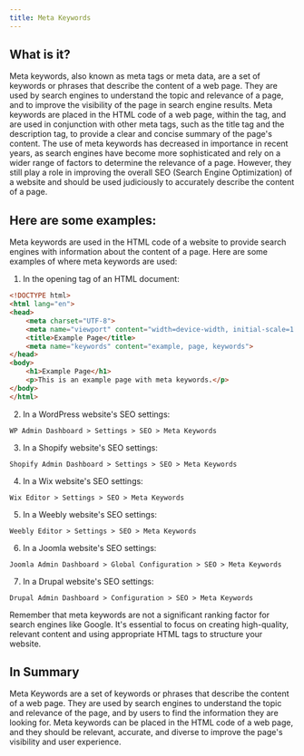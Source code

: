```yaml
---
title: Meta Keywords
---
```




## What is it?

Meta keywords, also known as meta tags or meta data, are a set of keywords or phrases that describe the content of a web page. They are used by search engines to understand the topic and relevance of a page, and to improve the visibility of the page in search engine results. Meta keywords are placed in the HTML code of a web page, within the <meta> tag, and are used in conjunction with other meta tags, such as the title tag and the description tag, to provide a clear and concise summary of the page's content. The use of meta keywords has decreased in importance in recent years, as search engines have become more sophisticated and rely on a wider range of factors to determine the relevance of a page. However, they still play a role in improving the overall SEO (Search Engine Optimization) of a website and should be used judiciously to accurately describe the content of a page.

## Here are some examples:

Meta keywords are used in the HTML code of a website to provide search engines with information about the content of a page. Here are some examples of where meta keywords are used:

1. In the opening tag of an HTML document:

```html
<!DOCTYPE html>
<html lang="en">
<head>
    <meta charset="UTF-8">
    <meta name="viewport" content="width=device-width, initial-scale=1.0">
    <title>Example Page</title>
    <meta name="keywords" content="example, page, keywords">
</head>
<body>
    <h1>Example Page</h1>
    <p>This is an example page with meta keywords.</p>
</body>
</html>
```

2. In a WordPress website's SEO settings:

```
WP Admin Dashboard > Settings > SEO > Meta Keywords
```

3. In a Shopify website's SEO settings:

```
Shopify Admin Dashboard > Settings > SEO > Meta Keywords
```

4. In a Wix website's SEO settings:

```
Wix Editor > Settings > SEO > Meta Keywords
```

5. In a Weebly website's SEO settings:

```
Weebly Editor > Settings > SEO > Meta Keywords
```

6. In a Joomla website's SEO settings:

```
Joomla Admin Dashboard > Global Configuration > SEO > Meta Keywords
```

7. In a Drupal website's SEO settings:

```
Drupal Admin Dashboard > Configuration > SEO > Meta Keywords
```

Remember that meta keywords are not a significant ranking factor for search engines like Google. It's essential to focus on creating high-quality, relevant content and using appropriate HTML tags to structure your website.

## In Summary

Meta Keywords are a set of keywords or phrases that describe the content of a web page. They are used by search engines to understand the topic and relevance of the page, and by users to find the information they are looking for. Meta keywords can be placed in the HTML code of a web page, and they should be relevant, accurate, and diverse to improve the page's visibility and user experience.